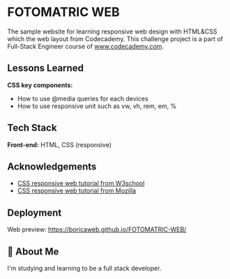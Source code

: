 
# FOTOMATRIC WEB

The sample website for learning responsive web design with HTML&CSS which the web layout from Codecademy. This challenge project is a part of Full-Stack Engineer course of www.codecademy.com.


## Lessons Learned

**CSS key components:**
+ How to use @media queries for each devices
+ How to use responsive unit such as vw, vh, rem, em, %


## Tech Stack

**Front-end:** HTML, CSS (responsive)


## Acknowledgements

 - [CSS responsive web tutorial from W3school](https://www.w3schools.com/css/css_rwd_intro.asp)
 - [CSS responsive web tutorial from Mozilla](https://developer.mozilla.org/en-US/docs/Learn_web_development/Core/CSS_layout/Responsive_Design)


## Deployment

Web preview: https://boricaweb.github.io/FOTOMATRIC-WEB/


## 🚀 About Me
I'm studying and learning to be a full stack developer.

